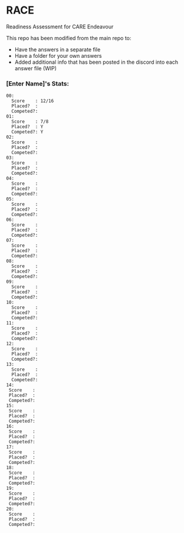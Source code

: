 # RACE
Readiness Assessment for CARE Endeavour


This repo has been modified from the main repo to:
- Have the answers in a separate file
- Have a folder for your own answers
- Added additional info that has been posted in the discord into each answer file (WIP)


### [Enter Name]'s Stats: 

```text
00: 
  Score    : 12/16
  Placed?  : 
  Competed?: 
01:
  Score    : 7/8
  Placed?  : Y
  Competed?: Y
02:
  Score    :
  Placed?  : 
  Competed?: 
03:
  Score    :
  Placed?  : 
  Competed?: 
04:
  Score    :
  Placed?  : 
  Competed?: 
05:
  Score    :
  Placed?  : 
  Competed?: 
06:
  Score    :
  Placed?  : 
  Competed?: 
07:
  Score    :
  Placed?  : 
  Competed?: 
08:
  Score    :
  Placed?  : 
  Competed?: 
09:
  Score    :
  Placed?  : 
  Competed?: 
10:
  Score    :
  Placed?  : 
  Competed?: 
11:
  Score    :
  Placed?  : 
  Competed?: 
12:
  Score    :
  Placed?  : 
  Competed?: 
13: 
  Score    :
  Placed?  : 
  Competed?: 
14:
 Score    :
 Placed?  : 
 Competed?: 
15:
 Score    :
 Placed?  : 
 Competed?: 
16:
 Score    :
 Placed?  : 
 Competed?: 
17:
 Score    :
 Placed?  : 
 Competed?: 
18:
 Score    :
 Placed?  : 
 Competed?: 
19:
 Score    :
 Placed?  : 
 Competed?: 
20: 
 Score    :
 Placed?  : 
 Competed?: 

```